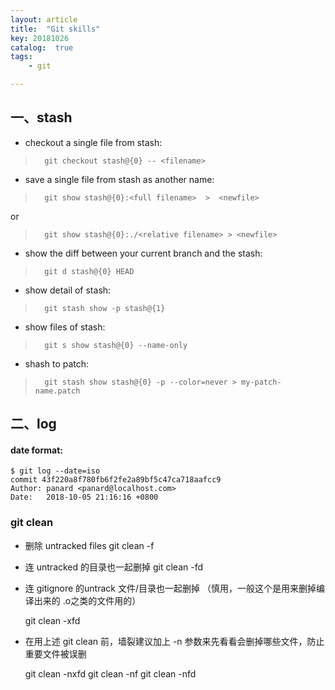 ```yaml
---
layout: article
title:  "Git skills"
key: 20181026
catalog:  true
tags:
    - git

---
```


## 一、stash

- checkout a single file from stash:
>       git checkout stash@{0} -- <filename>

- save a single file from stash as another name:
>       git show stash@{0}:<full filename>  >  <newfile>
or
>       git show stash@{0}:./<relative filename> > <newfile>

- show the diff between your current branch and the stash:
>       git d stash@{0} HEAD

- show detail of stash:
>       git stash show -p stash@{1}

- show files of stash:
>       git s show stash@{0} --name-only

- shash to patch:
>       git stash show stash@{0} -p --color=never > my-patch-name.patch

## 二、log

#### date format:
```shell
$ git log --date=iso
commit 43f220a8f780fb6f2fe2a89bf5c47ca718aafcc9
Author: panard <panard@localhost.com>
Date:   2018-10-05 21:16:16 +0800
```


### git clean
- 删除 untracked files
    git clean -f

- 连 untracked 的目录也一起删掉
    git clean -fd

- 连 gitignore 的untrack 文件/目录也一起删掉 （慎用，一般这个是用来删掉编译出来的 .o之类的文件用的）

    git clean -xfd
- 在用上述 git clean 前，墙裂建议加上 -n 参数来先看看会删掉哪些文件，防止重要文件被误删

    git clean -nxfd
    git clean -nf
    git clean -nfd
